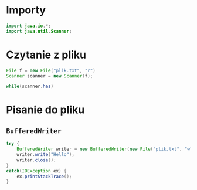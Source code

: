 # Importy
```java
import java.io.*;
import java.util.Scanner;
```
# Czytanie z pliku
```java
File f = new File("plik.txt", "r")
Scanner scanner = new Scanner(f);

while(scanner.has)
```
# Pisanie do pliku
## `BufferedWriter`
```java
try {
	BufferedWriter writer = new BufferedWriter(new File("plik.txt", "w"));
	writer.write("Hello");
	writer.close(); 
} 
catch(IOException ex) {
	ex.printStackTrace();
}
```
